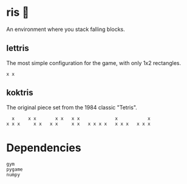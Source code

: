 # ris 🍚 
An environment where you stack falling blocks.

## lettris
The most simple configuration for the game, with only 1x2 rectangles.
```
x x
```

## koktris
The original piece set from the 1984 classic "Tetris".
```
  x     x x       x x   x x             x           x
x x x     x x   x x     x x   x x x x   x x x   x x x
```

# Dependencies
```
gym
pygame
numpy
```
